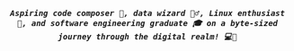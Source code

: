 <h5 align="center">
  <samp>
      Aspiring code composer 🎵, data wizard 🧙‍♂️, Linux enthusiast 🐧, and software engineering graduate 🎓 on a byte-sized journey through the digital realm! 💻🚀
  </samp>
</h5>
